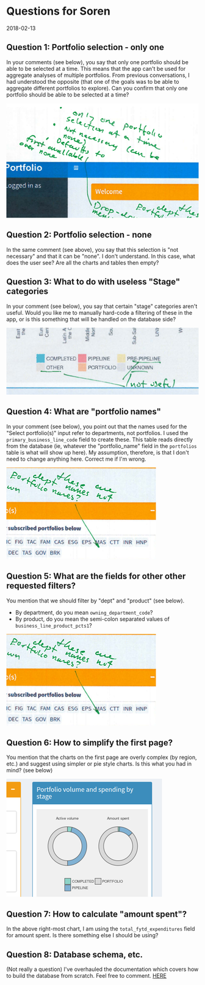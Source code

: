 # Questions for Soren
2018-02-13

## Question 1: Portfolio selection - only one

In your comments (see below), you say that only one portfolio should be able to be selected at a time. This means that the app can't be used for aggregate analyses of multiple portfolios. From previous conversations, I had understood the opposite (that one of the goals was to be able to aggregate different portfolios to explore). Can you confirm that only one portfolio should be able to be selected at a time?

![](img2/Selection_001.png)

## Question 2: Portfolio selection - none

In the same comment (see above), you say that this selection is "not necessary" and that it can be "none". I don't understand. In this case, what does the user see? Are all the charts and tables then empty?

## Question 3: What to do with useless "Stage" categories

In your comment (see below), you say that certain "stage" categories aren't useful. Would you like me to manually hard-code a filtering of these in the app, or is this something that will be handled on the database side?

![](img2/Selection_002.png)

## Question 4: What are "portfolio names"

In your comment (see below), you point out that the names used for the "Select portfolio(s)" input refer to departments, not portfolios. I used the `primary_business_line_code` field to create these. This table reads directly from  the database (ie, whatever the "portfolio_name" field in the `portfolios` table is what will show up here). My assumption, therefore, is that I don't need to change anything here. Correct me if I'm wrong.

![](img2/Selection_005.png)



## Question 5: What are the fields for other other requested filters?

You mention that we should filter by "dept" and "product" (see below).
- By department, do you mean `owning_department_code`?
- By product, do you mean the semi-colon separated values of `business_line_product_pcts1`?

![](img2/Selection_005.png)

## Question 6: How to simplify the first page?

You mention that the charts on the first page are overly complex (by region, etc.) and suggest using simpler or pie style charts. Is this what you had in mind?  (see below)

![](img2/Selection_007.png)

## Question 7: How to calculate "amount spent"?  
 
In the above right-most chart, I am using the `total_fytd_expenditures` field for amount spent. Is there something else I should be using?

## Question 8: Database schema, etc.

(Not really a question) I've overhauled the documentation which covers how to build the database from scratch. Feel free to comment. [HERE](https://github.com/databrew/portfoliodash/tree/feature/mid_february#portfolio-dashboard)


